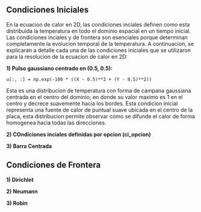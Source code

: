 ## Condiciones Iniciales
En la ecuacion de calor en 2D, las condiciones inciales definen como esta distribuida la temperatura en todo el dominio espacial en un tiempo inicial. Las condiciones inciales y de frontera son esenciales porque determinan completamente la evolucion temporal de la temperatura. 
A continuacion, se explicaran a detalle cada una de las condiciones iniciales que se utilizaron para la resolucion de la ecuacion de calor en 2D: 

**1) Pulso gaussiano centrado en (0.5, 0.5):**

    u[:, :] = np.exp(-100 * ((X - 0.5)**2 + (Y - 0.5)**2))

Esta es una distribucion de temperatura con forma de campana gaussiana centrada en el centro del dominio; en donde su valor maximo es 1 en el centro y decrece suavemente hacia los bordes. Esta condicion inicial representa una fuente de calor de puntual suave ubicada en el centro de la placa, esta distribucion permite observar como se difunde el calor de forma homogenea hacia todas las direcciones. 

**2) COndiciones inciales definidas por opcion (ci_opcion)**

**3) Barra Centrada**

## Condiciones de Frontera 

**1) Dirichlet**

**2) Neumann**

**3) Robin**
